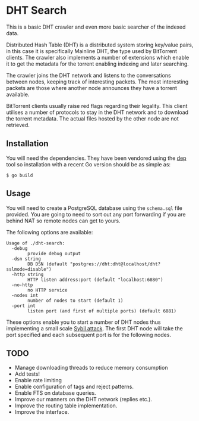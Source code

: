 # DHT Search

This is a basic DHT crawler and even more basic searcher of the indexed data.

Distributed Hash Table (DHT) is a distributed system storing key/value pairs,
in this case it is specifically Mainline DHT, the type used by BitTorrent
clients. The crawler also implements a number of extensions which enable it to
get the metadata for the torrent enabling indexing and later searching.

The crawler joins the DHT network and listens to the conversations between
nodes, keeping track of interesting packets. The most interesting packets are
those where another node announces they have a torrent available.

BitTorrent clients usually raise red flags regarding their legality. This
client utilises a number of protocols to stay in the DHT network and to
download the torrent metadata. The actual files hosted by the other node are
not retrieved.

## Installation

You will need the dependencies. They have been vendored using the
[dep](https://github.com/golang/dep) tool so installation with a recent Go
version should be as simple as:

```shell
$ go build
```

## Usage

You will need to create a PostgreSQL database using the `schema.sql` file
provided. You are going to need to sort out any port forwarding if you are
behind NAT so remote nodes can get to yours.

The following options are available:

    Usage of ./dht-search:
      -debug
            provide debug output
      -dsn string
            DB DSN (default "postgres://dht:dht@localhost/dht?sslmode=disable")
      -http string
            HTTP listen address:port (default "localhost:6880")
      -no-http
            no HTTP service
      -nodes int
            number of nodes to start (default 1)
      -port int
            listen port (and first of multiple ports) (default 6881)

These options enable you to start a number of DHT nodes thus implementing a
small scale [Sybil attack](https://en.wikipedia.org/wiki/Sybil_attack). The
first DHT node will take the port specified and each subsequent port is for the
following nodes.

## TODO

- Manage downloading threads to reduce memory consumption
- Add tests!
- Enable rate limiting
- Enable configuration of tags and reject patterns.
- Enable FTS on database queries.
- Improve our manners on the DHT network (replies etc.).
- Improve the routing table implementation.
- Improve the interface.
